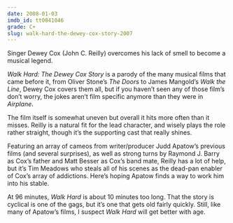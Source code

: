 ```yaml
---
date: 2008-01-03
imdb_id: tt0841046
grade: C+
slug: walk-hard-the-dewey-cox-story-2007
---
```


Singer Dewey Cox (John C. Reilly) overcomes his lack of smell to become a musical legend.

_Walk Hard: The Dewey Cox Story_ is a parody of the many musical films that came before it, from Oliver Stone’s <span data-imdb-id="tt0101761">_The Doors_</span> to James Mangold’s <span data-imdb-id="tt0358273">_Walk the Line_</span>, Dewey Cox covers them all, but if you haven’t seen any of those film’s don’t worry, the jokes aren’t film specific anymore than they were in <span data-imdb-id="tt0080339">_Airplane_</span>.

The film itself is somewhat uneven but overall it hits more often than it misses. Reilly is a natural fit for the lead character, and wisely plays the role rather straight, though it’s the supporting cast that really shines.

Featuring an array of cameos from writer/producer Judd Apatow’s previous films (and several surprises), as well as strong turns by Raymond J. Barry as Cox’s father and Matt Besser as Cox’s band mate, Reilly has a lot of help, but it’s Tim Meadows who steals all of his scenes as the dead-pan enabler of Cox’s array of addictions. Here’s hoping Apatow finds a way to work him into his stable.

At 96 minutes, _Walk Hard_ is about 10 minutes too long. That the story is cyclical is one of the gags, but it’s one that gets old fairly quickly. Still, like many of Apatow’s films, I suspect _Walk Hard_ will get better with age.

